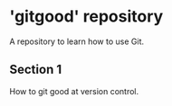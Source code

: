 # 'gitgood' repository

A repository to learn how to use Git.

## Section 1

How to git good at version control.
